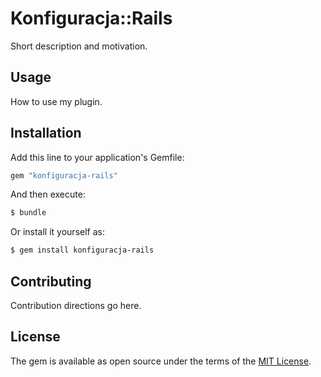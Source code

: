 # Konfiguracja::Rails
Short description and motivation.

## Usage
How to use my plugin.

## Installation
Add this line to your application's Gemfile:

```ruby
gem "konfiguracja-rails"
```

And then execute:
```bash
$ bundle
```

Or install it yourself as:
```bash
$ gem install konfiguracja-rails
```

## Contributing
Contribution directions go here.

## License
The gem is available as open source under the terms of the [MIT License](https://opensource.org/licenses/MIT).
